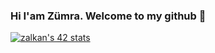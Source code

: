 ### Hi I'am Zümra. Welcome to my github 👋


<a href="https://github.com/oakoudad/badge42"><img src="https://badge.mediaplus.ma/darkgray/zalkan?1337Badge=off&UM6P=off" alt="zalkan's 42 stats" /></a>

<!--
**zmrlkn/zmrlkn** is a ✨ _special_ ✨ repository because its `README.md` (this file) appears on your GitHub profile.

Here are some ideas to get you started:

- 🔭 I’m currently working on ...
- 🌱 I’m currently learning ...
- 👯 I’m looking to collaborate on ...
- 🤔 I’m looking for help with ...
- 💬 Ask me about ...
- 📫 How to reach me: ...
- 😄 Pronouns: ...
- ⚡ Fun fact: ...
-->
